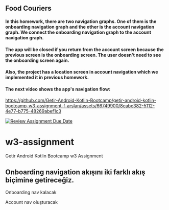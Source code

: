 ## Food Couriers

#### In this homework, there are two navigation graphs. One of them is the onboarding navigation graph and the other is the account navigation graph. We connect the onboarding navigation graph to the account navigation graph.
#### The app will be closed if you return from the account screen because the previous screen is the onboarding screen. The user doesn't need to see the onboarding screen again. 
#### Also, the project has a location screen in account navigation which we implemented it in previous homework.
#### The next video shows the app's navigation flow:

https://github.com/Getir-Android-Kotlin-Bootcamp/getir-android-kotlin-bootcamp-w3-assignment-f-arslan/assets/66749900/8eabe382-5112-4e77-b775-48269abef1c3


[![Review Assignment Due Date](https://classroom.github.com/assets/deadline-readme-button-24ddc0f5d75046c5622901739e7c5dd533143b0c8e959d652212380cedb1ea36.svg)](https://classroom.github.com/a/USlt-hrg)
# w3-assignment
Getir Android Kotlin Bootcamp w3 Assignment

## Onboarding navigation akışını iki farklı akış biçimine getireceğiz. 
Onboarding nav kalacak

Account nav oluşturacak
